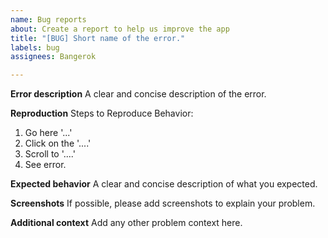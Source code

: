 ```yaml
---
name: Bug reports
about: Create a report to help us improve the app
title: "[BUG] Short name of the error."
labels: bug
assignees: Bangerok

---
```


**Error description**
A clear and concise description of the error.

**Reproduction**
Steps to Reproduce Behavior:
1. Go here '...'
2. Click on the '....'
3. Scroll to '....'
4. See error.

**Expected behavior**
A clear and concise description of what you expected.

**Screenshots**
If possible, please add screenshots to explain your problem.

**Additional context**
Add any other problem context here.
